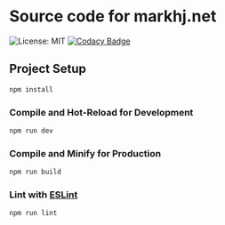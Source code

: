 # Source code for markhj.net

![License: MIT](https://img.shields.io/badge/License-MIT-yellow.svg?label=license)
[![Codacy Badge](https://app.codacy.com/project/badge/Grade/54858bca74454e9ea1b40317b8dbe258)](https://app.codacy.com/gh/markhj/vue-markhj/dashboard?utm_source=gh&utm_medium=referral&utm_content=&utm_campaign=Badge_grade)

## Project Setup

```sh
npm install
```

### Compile and Hot-Reload for Development

```sh
npm run dev
```

### Compile and Minify for Production

```sh
npm run build
```

### Lint with [ESLint](https://eslint.org/)

```sh
npm run lint
```
